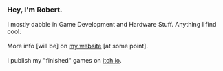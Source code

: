 ### Hey, I'm Robert. 

I mostly dabble in Game Development and Hardware Stuff. Anything I find cool. 
<br />
<br />
More info [will be] on <a href="https://z00mm00z.github.io">my website</a> [at some point]. 
<br />
<br />
I publish my "finished" games on <a href="https://z00mm00z.itch.io">itch.io</a>.


<!---
z00mm00z/z00mm00z is a ✨ special ✨ repository because its `README.md` (this file) appears on your GitHub profile.
You can click the Preview link to take a look at your changes.
--->
